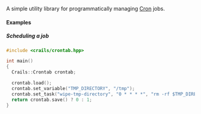 A simple utility library for programmatically managing [Cron](https://fr.wikipedia.org/wiki/Cron) jobs.

#### Examples
##### Scheduling a job
```c++
#include <crails/crontab.hpp>

int main()
{
  Crails::Crontab crontab;

  crontab.load();
  crontab.set_variable("TMP_DIRECTORY", "/tmp");
  crontab.set_task("wipe-tmp-directory", "0 * * * *", "rm -rf $TMP_DIRECTORY/*");
  return crontab.save() ? 0 : 1;
}
```
